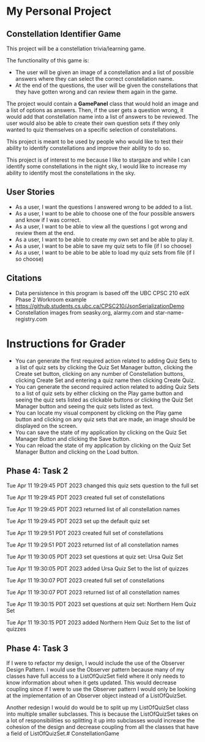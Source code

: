 # My Personal Project

## Constellation Identifier Game

This project will be a constellation trivia/learning  game.
 
The functionality of this game is: 
* The user will be given an image of a constellation and a list of possible answers where they can select the correct
constellation name. 
* At the end of the questions, the user will be given the constellations that they have gotten wrong and can review them
again in the game.

The project would contain a __GamePanel__ class that would hold an image and a list of options as answers. Then, if the 
user 
gets a question wrong, it would add that constellation name into a list of answers to be reviewed. The user would also 
be able to create their own question sets if they only wanted to quiz themselves on a specific selection of 
constellations.

This project is meant to be used by people who would like to test their ability to identify constellations and improve
their ability to do so.

This project is of interest to me because I like to stargaze and while I can identify some constellations in the night
sky, I would like to increase my ability to identify most the constellations in the sky.

## User Stories

* As a user, I want the questions I answered wrong to be added to a list.
* As a user, I want to be able to choose one of the four possible answers and know if I was correct.
* As a user, I want to be able to view all the questions I got wrong and review them at the end.
* As a user, I want to be able to create my own set and be able to play it.
* As a user, I want to be able to save my quiz sets  to file (if I so choose)
* As a user, I want to be able to be able to load my quiz sets from file (if I so choose)

## Citations

* Data persistence in this program is based off the UBC CPSC 210 edX Phase 2 Workroom example
* https://github.students.cs.ubc.ca/CPSC210/JsonSerializationDemo
* Constellation images from seasky.org, alarmy.com and star-name-registry.com
# Instructions for Grader

- You can generate the first required action related to adding Quiz Sets to a list of quiz sets by clicking the Quiz Set
Manager button, clicking the Create set button, clicking on any number of Constellation buttons, clicking 
  Create Set and entering a quiz name then clicking Create Quiz.
- You can generate the second required action related to adding Quiz Sets to a list of quiz sets by either clicking on
the Play game button and seeing the quiz sets listed as clickable buttons or clicking the Quiz Set Manager button and 
seeing the quiz sets listed as text.
- You can locate my visual component by clicking on the Play game button and clicking on any quiz sets that are made,
an image should be displayed on the screen.
- You can save the state of my application by clicking on the Quiz Set Manager Button and clicking the Save button. 
- You can reload the state of my application by clicking on the Quiz Set Manager Button and clicking on the Load button.

## Phase 4: Task 2
Tue Apr 11 19:29:45 PDT 2023
changed this quiz sets question to the full set

Tue Apr 11 19:29:45 PDT 2023
created full set of constellations

Tue Apr 11 19:29:45 PDT 2023
returned list of all constellation names

Tue Apr 11 19:29:45 PDT 2023
set up the default quiz set

Tue Apr 11 19:29:51 PDT 2023
created full set of constellations

Tue Apr 11 19:29:51 PDT 2023
returned list of all constellation names

Tue Apr 11 19:30:05 PDT 2023
set questions at quiz set: Ursa Quiz Set

Tue Apr 11 19:30:05 PDT 2023
added Ursa Quiz Set to  the list of quizzes

Tue Apr 11 19:30:07 PDT 2023
created full set of constellations

Tue Apr 11 19:30:07 PDT 2023
returned list of all constellation names

Tue Apr 11 19:30:15 PDT 2023
set questions at quiz set: Northern Hem Quiz Set

Tue Apr 11 19:30:15 PDT 2023
added Northern Hem Quiz Set to  the list of quizzes

## Phase 4: Task 3


If I were to refactor my design, I would include the use of the Observer Design Pattern.
I would use the Observer pattern because many of my classes have full access to a ListOfQuizSet field where it only
needs to know information about when it gets updated. This would decrease coupling since if I were to use the Observer
pattern I would only be looking at the implementation of an Observer object instead of a ListOfQuizSet.

Another redesign I would do would be to split up my ListOfQuizSet class into multiple smaller subclasses. This is
because the ListOfQuizSet takes on a lot of responsibilities so splitting it up into subclasses would increase the 
cohesion of the design and decrease coupling from all the classes that have a field of ListOfQuizSet.#   C o n s t e l l a t i o n G a m e 
 
 
